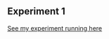 ## Experiment 1 

[See my experiment running here](/Experiment_1_clock_2025_06_02_09_18_39/index.html)
